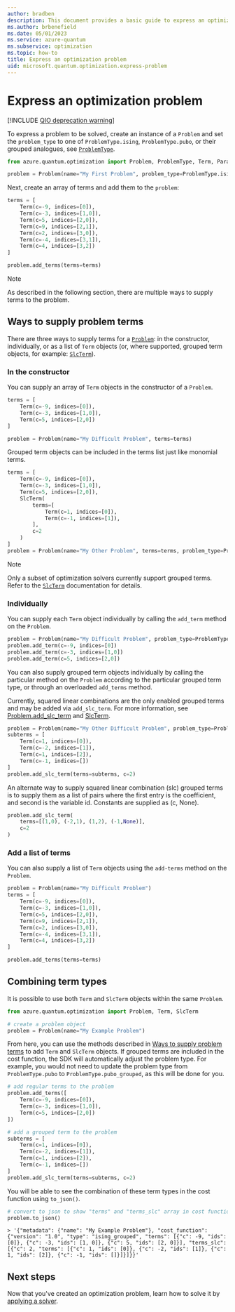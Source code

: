 ```yaml
---
author: bradben
description: This document provides a basic guide to express an optimization problem that could be later used with a solver in Azure Quantum.
ms.author: brbenefield
ms.date: 05/01/2023
ms.service: azure-quantum
ms.subservice: optimization
ms.topic: how-to
title: Express an optimization problem
uid: microsoft.quantum.optimization.express-problem
---
```


# Express an optimization problem

[!INCLUDE [QIO deprecation warning](includes/qio-deprecate-warning.md)]

To express a problem to be solved, create an instance of a `Problem` and set the `problem_type`
to one of `ProblemType.ising`, `ProblemType.pubo`, or their grouped analogues,
see [`ProblemType`](xref:microsoft.quantum.optimization.problem-type).

```py
from azure.quantum.optimization import Problem, ProblemType, Term, ParallelTempering

problem = Problem(name="My First Problem", problem_type=ProblemType.ising)
```

Next, create an array of terms and add them to the `problem`:

```py
terms = [
    Term(c=-9, indices=[0]),
    Term(c=-3, indices=[1,0]),
    Term(c=5, indices=[2,0]),
    Term(c=9, indices=[2,1]),
    Term(c=2, indices=[3,0]),
    Term(c=-4, indices=[3,1]),
    Term(c=4, indices=[3,2])
]

problem.add_terms(terms=terms)
```

> [!NOTE]
> As described in the following section, there are multiple ways to supply terms to the problem.

## Ways to supply problem terms

There are three ways to supply terms for a [`Problem`](xref:microsoft.quantum.optimization.problem): in the
constructor, individually, or as a list of `Term` objects (or, where supported, grouped term objects, for example: [`SlcTerm`](xref:microsoft.quantum.optimization.slc-term)).

### In the constructor

You can supply an array of `Term` objects in the constructor of a `Problem`.

```py
terms = [
    Term(c=-9, indices=[0]),
    Term(c=-3, indices=[1,0]),
    Term(c=5, indices=[2,0])
]

problem = Problem(name="My Difficult Problem", terms=terms)
```

Grouped term objects can be included in the terms list just like monomial terms.

```py
terms = [
    Term(c=-9, indices=[0]),
    Term(c=-3, indices=[1,0]),
    Term(c=5, indices=[2,0]),
    SlcTerm(
        terms=[
            Term(c=1, indices=[0]),
            Term(c=-1, indices=[1]),
        ],
        c=2
    )
]
problem = Problem(name="My Other Problem", terms=terms, problem_type=ProblemType.ising_grouped)

```
> [!NOTE]
> Only a subset of optimization solvers currently support grouped terms.
> Refer to the [`SlcTerm`](xref:microsoft.quantum.optimization.slc-term) documentation for details.

### Individually

You can supply each `Term` object individually by calling the `add_term` method on the `Problem`.

```py
problem = Problem(name="My Difficult Problem", problem_type=ProblemType.ising)
problem.add_term(c=-9, indices=[0])
problem.add_term(c=-3, indices=[1,0])
problem.add_term(c=5, indices=[2,0])
```

You can also supply grouped term objects individually by calling the particular method on the `Problem`
according to the particular grouped term type, or through an overloaded `add_terms` method.

Currently, squared linear combinations are the only enabled grouped terms and may be added via
`add_slc_term`. For more information, see [Problem.add_slc_term](xref:microsoft.quantum.optimization.problem#problemadd_slc_term) and [SlcTerm](xref:microsoft.quantum.optimization.slc-term).

```python
problem = Problem(name="My Other Difficult Problem", problem_type=ProblemType.ising)
subterms = [
    Term(c=1, indices=[0]),
    Term(c=-2, indices=[1]),
    Term(c=1, indices=[2]),
    Term(c=-1, indices=[])
]
problem.add_slc_term(terms=subterms, c=2)
```

An alternate way to supply squared linear combination (slc) grouped terms is to supply them as a list of pairs where the first entry is the coefficient, and second is the variable id. Constants are supplied as (c, None).

```python
problem.add_slc_term(
    terms=[(1,0), (-2,1), (1,2), (-1,None)],
    c=2
)
```

### Add a list of terms

You can also supply a list of `Term` objects using the `add-terms` method on the `Problem`.

```py
problem = Problem(name="My Difficult Problem")
terms = [
    Term(c=-9, indices=[0]),
    Term(c=-3, indices=[1,0]),
    Term(c=5, indices=[2,0]),
    Term(c=9, indices=[2,1]),
    Term(c=2, indices=[3,0]),
    Term(c=-4, indices=[3,1]),
    Term(c=4, indices=[3,2])
]

problem.add_terms(terms=terms)
```

## Combining term types
It is possible to use both `Term` and `SlcTerm` objects within the same `Problem`.

```python
from azure.quantum.optimization import Problem, Term, SlcTerm

# create a problem object
problem = Problem(name="My Example Problem")
```

From here, you can use the methods described in [Ways to supply problem terms](#ways-to-supply-problem-terms) to add `Term` and `SlcTerm` objects. If grouped terms are included in the cost function, the SDK will automatically adjust the problem type. For example, you would not need to update the problem type from `ProblemType.pubo` to `ProblemType.pubo_grouped`, as this will be done for you.

```python
# add regular terms to the problem
problem.add_terms([
    Term(c=-9, indices=[0]),
    Term(c=-3, indices=[1,0]),
    Term(c=5, indices=[2,0])
])

# add a grouped term to the problem
subterms = [
    Term(c=1, indices=[0]),
    Term(c=-2, indices=[1]),
    Term(c=1, indices=[2]),
    Term(c=-1, indices=[])
]
problem.add_slc_term(terms=subterms, c=2)
```

You will be able to see the combination of these term types in the cost function using `to_json()`.

```python
# convert to json to show "terms" and "terms_slc" array in cost function
problem.to_json()
```

```output
> '{"metadata": {"name": "My Example Problem"}, "cost_function": {"version": "1.0", "type": "ising_grouped", "terms": [{"c": -9, "ids": [0]}, {"c": -3, "ids": [1, 0]}, {"c": 5, "ids": [2, 0]}], "terms_slc": [{"c": 2, "terms": [{"c": 1, "ids": [0]}, {"c": -2, "ids": [1]}, {"c": 1, "ids": [2]}, {"c": -1, "ids": []}]}]}}'
```

## Next steps

Now that you've created an optimization problem, learn how to solve it by [applying a solver](xref:microsoft.quantum.optimization.apply-solver). 
